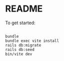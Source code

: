 # README

To get started:

```

bundle
bundle exec vite install
rails db:migrate
rails db:seed
bin/vite dev
```

